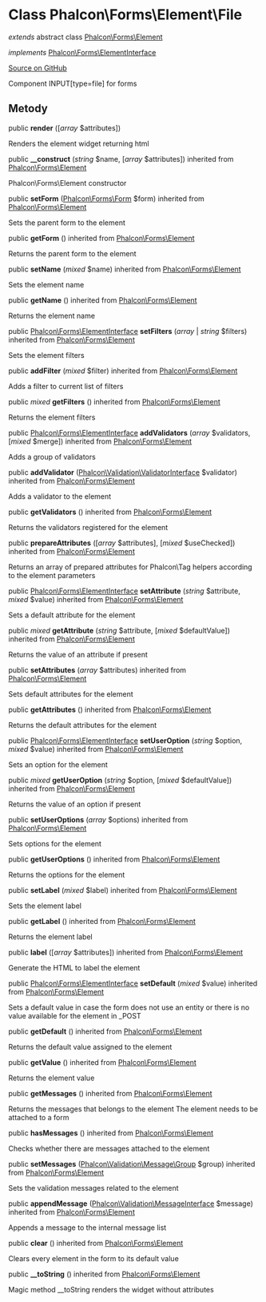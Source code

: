 # Class **Phalcon\\Forms\\Element\\File**

*extends* abstract class [Phalcon\Forms\Element](/[[language]]/[[version]]/api/Phalcon_Forms_Element)

*implements* [Phalcon\Forms\ElementInterface](/[[language]]/[[version]]/api/Phalcon_Forms_ElementInterface)

<a href="https://github.com/phalcon/cphalcon/blob/master/phalcon/forms/element/file.zep" class="btn btn-default btn-sm">Source on GitHub</a>

Component INPUT[type=file] for forms

## Metody

public **render** ([*array* $attributes])

Renders the element widget returning html

public **__construct** (*string* $name, [*array* $attributes]) inherited from [Phalcon\Forms\Element](/[[language]]/[[version]]/api/Phalcon_Forms_Element)

Phalcon\\Forms\\Element constructor

public **setForm** ([Phalcon\Forms\Form](/[[language]]/[[version]]/api/Phalcon_Forms_Form) $form) inherited from [Phalcon\Forms\Element](/[[language]]/[[version]]/api/Phalcon_Forms_Element)

Sets the parent form to the element

public **getForm** () inherited from [Phalcon\Forms\Element](/[[language]]/[[version]]/api/Phalcon_Forms_Element)

Returns the parent form to the element

public **setName** (*mixed* $name) inherited from [Phalcon\Forms\Element](/[[language]]/[[version]]/api/Phalcon_Forms_Element)

Sets the element name

public **getName** () inherited from [Phalcon\Forms\Element](/[[language]]/[[version]]/api/Phalcon_Forms_Element)

Returns the element name

public [Phalcon\Forms\ElementInterface](/[[language]]/[[version]]/api/Phalcon_Forms_ElementInterface) **setFilters** (*array* | *string* $filters) inherited from [Phalcon\Forms\Element](/[[language]]/[[version]]/api/Phalcon_Forms_Element)

Sets the element filters

public **addFilter** (*mixed* $filter) inherited from [Phalcon\Forms\Element](/[[language]]/[[version]]/api/Phalcon_Forms_Element)

Adds a filter to current list of filters

public *mixed* **getFilters** () inherited from [Phalcon\Forms\Element](/[[language]]/[[version]]/api/Phalcon_Forms_Element)

Returns the element filters

public [Phalcon\Forms\ElementInterface](/[[language]]/[[version]]/api/Phalcon_Forms_ElementInterface) **addValidators** (*array* $validators, [*mixed* $merge]) inherited from [Phalcon\Forms\Element](/[[language]]/[[version]]/api/Phalcon_Forms_Element)

Adds a group of validators

public **addValidator** ([Phalcon\Validation\ValidatorInterface](/[[language]]/[[version]]/api/Phalcon_Validation_ValidatorInterface) $validator) inherited from [Phalcon\Forms\Element](/[[language]]/[[version]]/api/Phalcon_Forms_Element)

Adds a validator to the element

public **getValidators** () inherited from [Phalcon\Forms\Element](/[[language]]/[[version]]/api/Phalcon_Forms_Element)

Returns the validators registered for the element

public **prepareAttributes** ([*array* $attributes], [*mixed* $useChecked]) inherited from [Phalcon\Forms\Element](/[[language]]/[[version]]/api/Phalcon_Forms_Element)

Returns an array of prepared attributes for Phalcon\\Tag helpers according to the element parameters

public [Phalcon\Forms\ElementInterface](/[[language]]/[[version]]/api/Phalcon_Forms_ElementInterface) **setAttribute** (*string* $attribute, *mixed* $value) inherited from [Phalcon\Forms\Element](/[[language]]/[[version]]/api/Phalcon_Forms_Element)

Sets a default attribute for the element

public *mixed* **getAttribute** (*string* $attribute, [*mixed* $defaultValue]) inherited from [Phalcon\Forms\Element](/[[language]]/[[version]]/api/Phalcon_Forms_Element)

Returns the value of an attribute if present

public **setAttributes** (*array* $attributes) inherited from [Phalcon\Forms\Element](/[[language]]/[[version]]/api/Phalcon_Forms_Element)

Sets default attributes for the element

public **getAttributes** () inherited from [Phalcon\Forms\Element](/[[language]]/[[version]]/api/Phalcon_Forms_Element)

Returns the default attributes for the element

public [Phalcon\Forms\ElementInterface](/[[language]]/[[version]]/api/Phalcon_Forms_ElementInterface) **setUserOption** (*string* $option, *mixed* $value) inherited from [Phalcon\Forms\Element](/[[language]]/[[version]]/api/Phalcon_Forms_Element)

Sets an option for the element

public *mixed* **getUserOption** (*string* $option, [*mixed* $defaultValue]) inherited from [Phalcon\Forms\Element](/[[language]]/[[version]]/api/Phalcon_Forms_Element)

Returns the value of an option if present

public **setUserOptions** (*array* $options) inherited from [Phalcon\Forms\Element](/[[language]]/[[version]]/api/Phalcon_Forms_Element)

Sets options for the element

public **getUserOptions** () inherited from [Phalcon\Forms\Element](/[[language]]/[[version]]/api/Phalcon_Forms_Element)

Returns the options for the element

public **setLabel** (*mixed* $label) inherited from [Phalcon\Forms\Element](/[[language]]/[[version]]/api/Phalcon_Forms_Element)

Sets the element label

public **getLabel** () inherited from [Phalcon\Forms\Element](/[[language]]/[[version]]/api/Phalcon_Forms_Element)

Returns the element label

public **label** ([*array* $attributes]) inherited from [Phalcon\Forms\Element](/[[language]]/[[version]]/api/Phalcon_Forms_Element)

Generate the HTML to label the element

public [Phalcon\Forms\ElementInterface](/[[language]]/[[version]]/api/Phalcon_Forms_ElementInterface) **setDefault** (*mixed* $value) inherited from [Phalcon\Forms\Element](/[[language]]/[[version]]/api/Phalcon_Forms_Element)

Sets a default value in case the form does not use an entity or there is no value available for the element in _POST

public **getDefault** () inherited from [Phalcon\Forms\Element](/[[language]]/[[version]]/api/Phalcon_Forms_Element)

Returns the default value assigned to the element

public **getValue** () inherited from [Phalcon\Forms\Element](/[[language]]/[[version]]/api/Phalcon_Forms_Element)

Returns the element value

public **getMessages** () inherited from [Phalcon\Forms\Element](/[[language]]/[[version]]/api/Phalcon_Forms_Element)

Returns the messages that belongs to the element The element needs to be attached to a form

public **hasMessages** () inherited from [Phalcon\Forms\Element](/[[language]]/[[version]]/api/Phalcon_Forms_Element)

Checks whether there are messages attached to the element

public **setMessages** ([Phalcon\Validation\Message\Group](/[[language]]/[[version]]/api/Phalcon_Validation_Message_Group) $group) inherited from [Phalcon\Forms\Element](/[[language]]/[[version]]/api/Phalcon_Forms_Element)

Sets the validation messages related to the element

public **appendMessage** ([Phalcon\Validation\MessageInterface](/[[language]]/[[version]]/api/Phalcon_Validation_MessageInterface) $message) inherited from [Phalcon\Forms\Element](/[[language]]/[[version]]/api/Phalcon_Forms_Element)

Appends a message to the internal message list

public **clear** () inherited from [Phalcon\Forms\Element](/[[language]]/[[version]]/api/Phalcon_Forms_Element)

Clears every element in the form to its default value

public **__toString** () inherited from [Phalcon\Forms\Element](/[[language]]/[[version]]/api/Phalcon_Forms_Element)

Magic method __toString renders the widget without attributes
